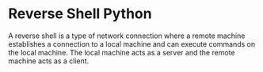 # Reverse Shell Python
 A reverse shell is a type of network connection where a remote machine establishes a connection to a local machine and can execute commands on the local machine. The local machine acts as a server and the remote machine acts as a client.
